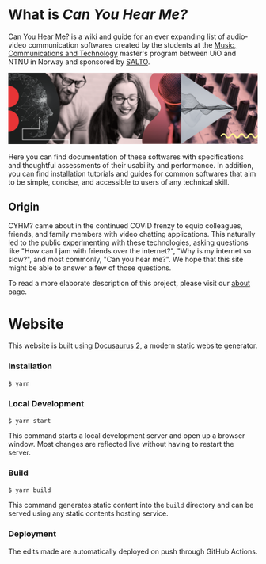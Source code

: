 # What is _Can You Hear Me?_

Can You Hear Me? is a wiki and guide for an ever expanding list of audio-video communication softwares created by the students at the [Music, Communications and Technology](https://www.uio.no/english/studies/programmes/mct-master/) master's program between UiO and NTNU in Norway and sponsored by [SALTO](https://www.ntnu.edu/salto).

![MCT Banner](/static/img/mct-banner.png)

Here you can find documentation of these softwares with specifications and thoughtful assessments of their usability and performance. In addition, you can find installation tutorials and guides for common softwares that aim to be simple, concise, and accessible to users of any technical skill.

## Origin

CYHM? came about in the continued COVID frenzy to equip colleagues, friends, and family members with video chatting applications. This naturally led to the public experimenting with these technologies, asking questions like "How can I jam with friends over the internet?", "Why is my internet so slow?", and most commonly, "Can you hear me?". We hope that this site might be able to answer a few of those questions. 

To read a more elaborate description of this project, please visit our [about](/about) page.

# Website

This website is built using [Docusaurus 2](https://v2.docusaurus.io/), a modern static website generator.

### Installation

```
$ yarn
```

### Local Development

```
$ yarn start
```

This command starts a local development server and open up a browser window. Most changes are reflected live without having to restart the server.

### Build

```
$ yarn build
```

This command generates static content into the `build` directory and can be served using any static contents hosting service.

### Deployment

The edits made are automatically deployed on push through GitHub Actions.
